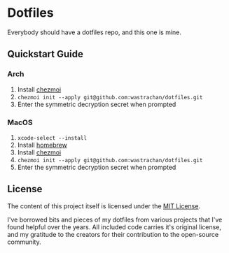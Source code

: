 # Dotfiles

Everybody should have a dotfiles repo, and this one is mine.

## Quickstart Guide

### Arch

1. Install [chezmoi](https://www.chezmoi.io/install/)
2. `chezmoi init --apply git@github.com:wastrachan/dotfiles.git`
3. Enter the symmetric decryption secret when prompted

### MacOS

1. `xcode-select --install`
2. Install [homebrew](https://brew.sh)
3. Install [chezmoi](https://www.chezmoi.io/install/)
4. `chezmoi init --apply git@github.com:wastrachan/dotfiles.git`
5. Enter the symmetric decryption secret when prompted

## License

The content of this project itself is licensed under the [MIT License](LICENSE).

I've borrowed bits and pieces of my dotfiles from various projects that I've found helpful over the years. All included code carries it's original license, and my gratitude to the creators for their contribution to the open-source community.

